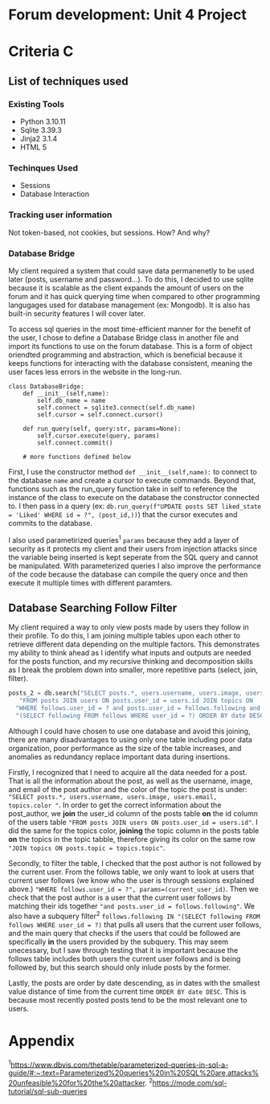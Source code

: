 # Forum development: Unit 4 Project
# Criteria C
## List of techniques used
### Existing Tools
- Python 3.10.11
- Sqlite 3.39.3
- Jinja2 3.1.4
- HTML 5

### Techinques Used
- Sessions
- Database Interaction

### Tracking user information
Not token-based, not cookies, but sessions. How? And why?

### Database Bridge

My client required a system that could save data permanenetly to be used later (posts, username and password...). To do this, I decided to use sqlite because it is scalable as the client expands the amount of users on the forum and it has quick querying time when compared to other programming langugages used for database management (ex: Mongodb). It is also has built-in security features I will cover later.

To access sql queries in the most time-efficient manner for the benefit of the user, I chose to define a Database Bridge class in another file and import its functions to use on the forum database. This is a form of object oriendted programming and abstraction, which is beneficial because it keeps functions for interacting with the database consistent, meaning the user faces less errors in the website in the long-run.

```
class DatabaseBridge:
    def __init__(self,name):
        self.db_name = name
        self.connect = sqlite3.connect(self.db_name)
        self.cursor = self.connect.cursor()

    def run_query(self, query:str, params=None):
        self.cursor.execute(query, params)
        self.connect.commit()
        
    # more functions defined below
```
First, I use the constructor method ```def __init__(self,name):``` to connect to the database ```name``` and create a cursor to execute commands. Beyond that, functions such as the run_query function take in self to reference the instance of the class to execute on the database the constructor connected to. I then pass in a query (ex: ```db.run_query(f"UPDATE posts SET liked_state = 'Liked' WHERE id = ?", (post_id,))```) that the cursor executes and commits to the database. 

I also used parametirized queries<sup>1</sup> ```params``` because they add a layer of security as it protects my client and their users from injection attacks since the variable being inserted is kept seperate from the SQL query and cannot be manipulated. With parameterized queries I also improve the performance of the code because the database can compile the query once and then execute it multiple times with different paramters.

## Database Searching Follow Filter
My client required a way to only view posts made by users they follow in their profile. To do this, I am joining multiple tables upon each other to retrieve different data depending on the multiple factors. This demonstrates my ability to think ahead as I identify what inputs and outputs are needed for the posts function, and my recursive thinking and decomposition skills as I break the problem down into smaller, more repetitive parts (select, join, filter).

```.py
posts_2 = db.search("SELECT posts.*, users.username, users.image, users.email, topics.color "
   "FROM posts JOIN users ON posts.user_id = users.id JOIN topics ON     posts.topic = topics.topic JOIN follows ON posts.user_id = follows.following "
  "WHERE follows.user_id = ? and posts.user_id = follows.following and follows.following IN "
  "(SELECT following FROM follows WHERE user_id = ?) ORDER BY date DESC", multiple=True, params=(user_id, current_user_id))

```

Although I could have chosen to use one database and avoid this joining, there are many disadvantages to using only one table including poor data organization, poor performance as the size of the table increases, and anomalies as redundancy replace important data during insertions.

Firstly, I recognized that I need to acquire all the data needed for a post. That is all the information about the post, as well as the username, image, and email of the post author and the color of the topic the post is under: ```"SELECT posts.*, users.username, users.image, users.email, topics.color "```. In order to get the correct information about the post_author, we **join** the user_id column of the posts table **on** the id column of the users table ```"FROM posts JOIN users ON posts.user_id = users.id"```. I did the same for the topics color, **joining** the topic column in the posts table **on** the topics in the topic tabble, therefore giving its color on the same row ```"JOIN topics ON posts.topic = topics.topic"```. 

Secondly, to filter the table, I checked that the post author is not followed by the current user. From the follows table, we only want to look at users that current user follows (we know who the user is through sessions explained above.) ```"WHERE follows.user_id = ?", params=(current_user_id)```. Then we check that the post author is a user that the current user follows by matching their ids together ```"and posts.user_id = follows.following"```. We also have a subquery filter<sup>2</sup> ```follows.following IN "(SELECT following FROM follows WHERE user_id = ?)``` that pulls all users that the current user follows, and the main query that checks if the users that could be followed are specifically **in** the users provided by the subquery. This may seem unecessary, but I saw through testing that it is important because the follows table includes both users the current user follows and is being followed by, but this search should only inlude posts by the former.

Lastly, the posts are order by date descending, as in dates with the smallest value distance of time from the current time ```ORDER BY date DESC```. This is because most recently posted posts tend to be the most relevant one to users.


# Appendix
<sup>1</sup>https://www.dbvis.com/thetable/parameterized-queries-in-sql-a-guide/#:~:text=Parameterized%20queries%20in%20SQL%20are,attacks%20unfeasible%20for%20the%20attacker.
<sup>2</sup>https://mode.com/sql-tutorial/sql-sub-queries 
